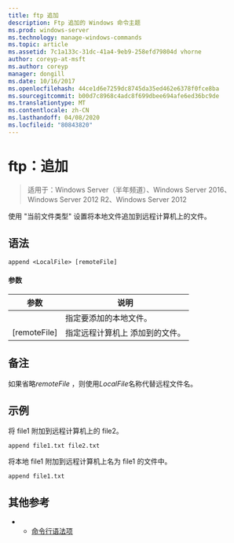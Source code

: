 ```yaml
---
title: ftp 追加
description: Ftp 追加的 Windows 命令主题
ms.prod: windows-server
ms.technology: manage-windows-commands
ms.topic: article
ms.assetid: 7c1a133c-31dc-41a4-9eb9-258efd79804d vhorne
author: coreyp-at-msft
ms.author: coreyp
manager: dongill
ms.date: 10/16/2017
ms.openlocfilehash: 44ce1d6e7259dc8745da35ed462e6378f0fce8ba
ms.sourcegitcommit: b00d7c8968c4adc8f699dbee694afe6ed36bc9de
ms.translationtype: MT
ms.contentlocale: zh-CN
ms.lasthandoff: 04/08/2020
ms.locfileid: "80843820"
---
```

# <a name="ftp-append"></a>ftp：追加

>适用于：Windows Server（半年频道）、Windows Server 2016、Windows Server 2012 R2、Windows Server 2012

使用 "当前文件类型" 设置将本地文件追加到远程计算机上的文件。   
## <a name="syntax"></a>语法  
```  
append <LocalFile> [remoteFile]  
```  
#### <a name="parameters"></a>参数  

|  参数   |                               说明                                |
|--------------|--------------------------------------------------------------------------|
| <LocalFile>  |                     指定要添加的本地文件。                     |
| [remoteFile] | 指定远程计算机上 <LocalFile> 添加到的文件。 |

## <a name="remarks"></a>备注  
如果省略*remoteFile* ，则使用*LocalFile*名称代替远程文件名。  
## <a name="examples"></a><a name=BKMK_Examples></a>示例  
将 file1 附加到远程计算机上的 file2。  
```  
append file1.txt file2.txt  
```  
将本地 file1 附加到远程计算机上名为 file1 的文件中。  
```  
append file1.txt  
```  
## <a name="additional-references"></a>其他参考  
-   - [命令行语法项](command-line-syntax-key.md)  
